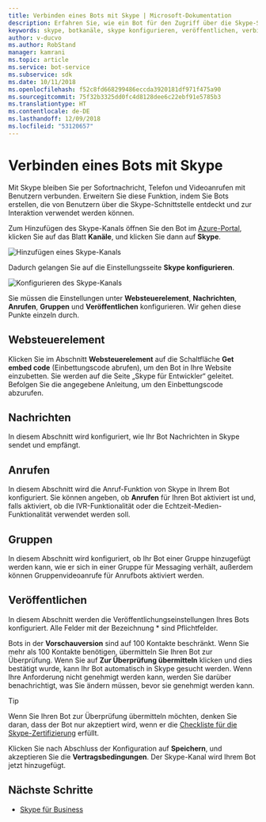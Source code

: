 ```yaml
---
title: Verbinden eines Bots mit Skype | Microsoft-Dokumentation
description: Erfahren Sie, wie ein Bot für den Zugriff über die Skype-Schnittstelle konfiguriert wird.
keywords: skype, botkanäle, skype konfigurieren, veröffentlichen, verbinden mit kanälen
author: v-ducvo
ms.author: RobStand
manager: kamrani
ms.topic: article
ms.service: bot-service
ms.subservice: sdk
ms.date: 10/11/2018
ms.openlocfilehash: f52c8fd668299486eccda3920181df971f475a90
ms.sourcegitcommit: 75f32b3325dd0fc4d8128dee6c22ebf91e5785b3
ms.translationtype: HT
ms.contentlocale: de-DE
ms.lasthandoff: 12/09/2018
ms.locfileid: "53120657"
---
```

# <a name="connect-a-bot-to-skype"></a>Verbinden eines Bots mit Skype

Mit Skype bleiben Sie per Sofortnachricht, Telefon und Videoanrufen mit Benutzern verbunden. Erweitern Sie diese Funktion, indem Sie Bots erstellen, die von Benutzern über die Skype-Schnittstelle entdeckt und zur Interaktion verwendet werden können.

Zum Hinzufügen des Skype-Kanals öffnen Sie den Bot im [Azure-Portal](https://portal.azure.com/), klicken Sie auf das Blatt **Kanäle**, und klicken Sie dann auf **Skype**.

![Hinzufügen eines Skype-Kanals](~/media/channels/skype-addchannel.png)

Dadurch gelangen Sie auf die Einstellungsseite **Skype konfigurieren**.

![Konfigurieren des Skype-Kanals](~/media/channels/skype_configure.png)

Sie müssen die Einstellungen unter **Websteuerelement**, **Nachrichten**, **Anrufen**, **Gruppen** und **Veröffentlichen** konfigurieren. Wir gehen diese Punkte einzeln durch.

## <a name="web-control"></a>Websteuerelement

Klicken Sie im Abschnitt **Websteuerelement** auf die Schaltfläche **Get embed code** (Einbettungscode abrufen), um den Bot in Ihre Website einzubetten. Sie werden auf die Seite „Skype für Entwickler“ geleitet. Befolgen Sie die angegebene Anleitung, um den Einbettungscode abzurufen.

## <a name="messaging"></a>Nachrichten

In diesem Abschnitt wird konfiguriert, wie Ihr Bot Nachrichten in Skype sendet und empfängt.

## <a name="calling"></a>Anrufen

In diesem Abschnitt wird die Anruf-Funktion von Skype in Ihrem Bot konfiguriert. Sie können angeben, ob **Anrufen** für Ihren Bot aktiviert ist und, falls aktiviert, ob die IVR-Funktionalität oder die Echtzeit-Medien-Funktionalität verwendet werden soll.

## <a name="groups"></a>Gruppen

In diesem Abschnitt wird konfiguriert, ob Ihr Bot einer Gruppe hinzugefügt werden kann, wie er sich in einer Gruppe für Messaging verhält, außerdem können Gruppenvideoanrufe für Anrufbots aktiviert werden.

## <a name="publish"></a>Veröffentlichen

In diesem Abschnitt werden die Veröffentlichungseinstellungen Ihres Bots konfiguriert. Alle Felder mit der Bezeichnung * sind Pflichtfelder.

Bots in der **Vorschauversion** sind auf 100 Kontakte beschränkt. Wenn Sie mehr als 100 Kontakte benötigen, übermitteln Sie Ihren Bot zur Überprüfung. Wenn Sie auf **Zur Überprüfung übermitteln** klicken und dies bestätigt wurde, kann Ihr Bot automatisch in Skype gesucht werden. Wenn Ihre Anforderung nicht genehmigt werden kann, werden Sie darüber benachrichtigt, was Sie ändern müssen, bevor sie genehmigt werden kann.

> [!TIP]
> Wenn Sie Ihren Bot zur Überprüfung übermitteln möchten, denken Sie daran, dass der Bot nur akzeptiert wird, wenn er die [Checkliste für die Skype-Zertifizierung](https://github.com/Microsoft/skype-dev-bots/blob/master/certification/CHECKLIST.md) erfüllt.

Klicken Sie nach Abschluss der Konfiguration auf **Speichern**, und akzeptieren Sie die **Vertragsbedingungen**. Der Skype-Kanal wird Ihrem Bot jetzt hinzugefügt.

## <a name="next-steps"></a>Nächste Schritte

* [Skype für Business](bot-service-channel-connect-skypeforbusiness.md)
